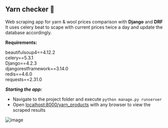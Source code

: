 ## Yarn checker :yarn:

Web scraping app for yarn & wool prices comparison with **Django** and **DRF**
It uses celery beat to scape with current prices twice a day and update the database accordingly.


**Requirements:**

beautifulsoup4==4.12.2 <br/>
celery==5.3.1 <br/>
Django==4.2.3 <br/>
djangorestframework==3.14.0 <br/>
redis==4.6.0 <br/>
requests==2.31.0 <br/>
 

**_Starting the app:_**

- Navigate to the project folder and execute 
``` python manage.py runserver ```
- Open [localhost:8000/yarn_products](http://localhost:8000/yarn_products/) with any browser to view the scraped results

![image](https://github.com/Kaluzhskaia/yarn_checker/assets/16777799/7c0c3c13-7be0-4b3a-8c8b-88752a5a69d9)
